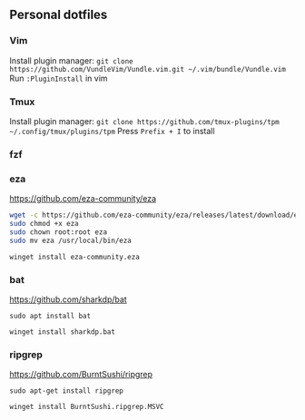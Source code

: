 ## Personal dotfiles

### Vim
Install plugin manager: ```git clone https://github.com/VundleVim/Vundle.vim.git ~/.vim/bundle/Vundle.vim```
Run ```:PluginInstall``` in vim

### Tmux
Install plugin manager: ```git clone https://github.com/tmux-plugins/tpm ~/.config/tmux/plugins/tpm```
Press ```Prefix + I``` to install

### fzf

### eza
https://github.com/eza-community/eza

```bash
wget -c https://github.com/eza-community/eza/releases/latest/download/eza_x86_64-unknown-linux-gnu.tar.gz -O - | tar xz
sudo chmod +x eza
sudo chown root:root eza
sudo mv eza /usr/local/bin/eza
```
`winget install eza-community.eza`

### bat
https://github.com/sharkdp/bat

`sudo apt install bat`

`winget install sharkdp.bat`

### ripgrep
https://github.com/BurntSushi/ripgrep

`sudo apt-get install ripgrep`

`winget install BurntSushi.ripgrep.MSVC`
